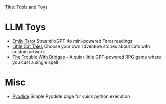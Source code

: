 Title: Tools and Toys

# LLM Toys

* [Emily Tarot](https://emilytarot.com) Streamlit/GPT 4o mini-powered Tarot readings
* [Little Cat Tales](https://littlecattales.com) Choose your own adventure stories about cats with custom artwork
* [The Trouble With Bridges](https://thetroublewithbridges.com) - A quick little GPT-powered RPG game where you cast a
  single spell

# Misc

* [Pyodide](/pyodide) Simple Pyodide page for quick python execution
